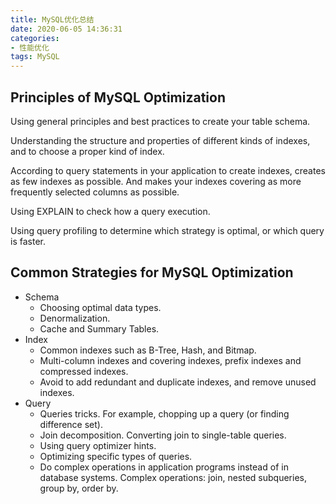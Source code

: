 ```yaml
---
title: MySQL优化总结
date: 2020-06-05 14:36:31
categories: 
- 性能优化
tags: MySQL
---
```




## Principles of MySQL Optimization

Using general principles and best practices to create your table schema.

Understanding the structure and properties of different kinds of indexes, and to choose a proper kind of index.

According to query statements in your application to create indexes, creates as few indexes as possible. And makes your indexes covering as more frequently selected columns as possible.

Using EXPLAIN to check how a query execution.

Using query profiling to determine which strategy is optimal, or which query is faster.

## Common Strategies for MySQL Optimization

- Schema
  - Choosing optimal data types.
  - Denormalization.
  - Cache and Summary Tables.
- Index 
  - Common indexes such as B-Tree, Hash, and Bitmap.
  - Multi-column indexes and covering indexes, prefix indexes and compressed indexes.
  - Avoid to add redundant and duplicate indexes, and remove unused indexes.
- Query
  - Queries tricks. For example, chopping up a query (or finding difference set).
  - Join decomposition. Converting join to single-table queries.
  - Using query optimizer hints.
  - Optimizing specific types of queries.
  - Do complex operations in application programs instead of in database systems. Complex operations: join, nested subqueries, group by, order by.

